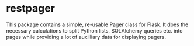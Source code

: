 # restpager

This package contains a simple, re-usable Pager class for Flask. It does the necessary calculations to split Python lists, SQLAlchemy queries etc. into pages while providing a lot of auxilliary data for displaying pagers.


